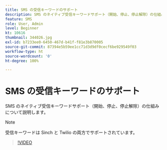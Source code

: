 ```yaml
---
title: SMS の受信キーワードのサポート
description: SMS のネイティブ受信キーワードサポート（開始、停止、停止解除）の仕組みについて説明します。
feature: SMS
role: User, Admin
level: Beginner
kt: 10616
thumbnail: 344026.jpg
exl-id: b7233ee0-6450-467d-b41f-f81e3b870005
source-git-commit: 87394e5b59ee1cc71d3d9df0cecf6be929549f03
workflow-type: ht
source-wordcount: '0'
ht-degree: 100%

---
```


# SMS の受信キーワードのサポート

SMS のネイティブ受信キーワードサポート（開始、停止、停止解除）の仕組みについて説明します。

>[!NOTE]
>
>受信キーワードは Sinch と Twilio の両方でサポートされています。

>[!VIDEO](https://video.tv.adobe.com/v/344026?quality=12&learn=on)
